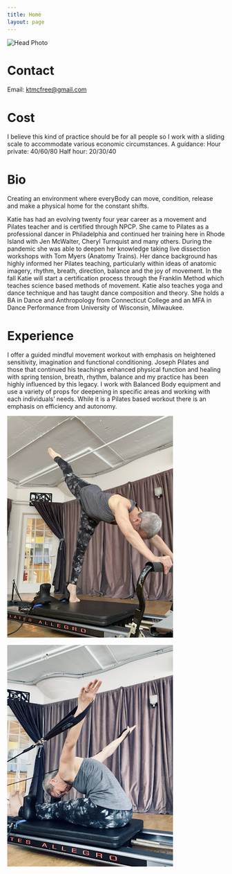 ```yaml
---
title: Home
layout: page
---
```


![Head Photo](IMG_9979.jpeg)

# Contact

Email: ktmcfree@gmail.com

# Cost
I believe this kind of practice should be for all people so I work with a sliding scale to accommodate various economic circumstances.
A guidance: 
Hour private: 40/60/80 
Half hour: 20/30/40
 
# Bio
Creating an environment where everyBody can move, condition, release and make a physical home for the constant shifts.

Katie has had an evolving twenty four year career as a movement and Pilates teacher and is certified through NPCP. She came to Pilates as a professional dancer in Philadelphia and continued her training here in Rhode Island with Jen McWalter, Cheryl Turnquist and many others. During the pandemic she was able to deepen her knowledge taking live dissection workshops with Tom Myers (Anatomy Trains). Her dance background has highly informed her Pilates teaching, particularly within ideas of anatomic imagery, rhythm, breath, direction, balance and the joy of movement. In the fall Katie will start a certification process through the Franklin Method which teaches science based methods of movement. Katie also teaches yoga and dance technique and has taught dance composition and theory. She holds a BA in Dance and Anthropology from Connecticut College and an MFA in Dance Performance from University of Wisconsin, Milwaukee.

# Experience
I offer a guided mindful movement workout with emphasis on heightened sensitivity, imagination and functional conditioning. Joseph Pilates and those that continued his teachings enhanced physical function and healing with spring tension, breath, rhythm, balance and my practice has been highly influenced by this legacy. I work with Balanced Body equipment and use a variety of props for deepening in specific areas and working with each individuals’ needs. While it is a Pilates based workout there is an emphasis on efficiency and autonomy.

![Standing Pose](IMG_9968.jpeg)

![Sitting Pose](IMG_9970.jpeg)
